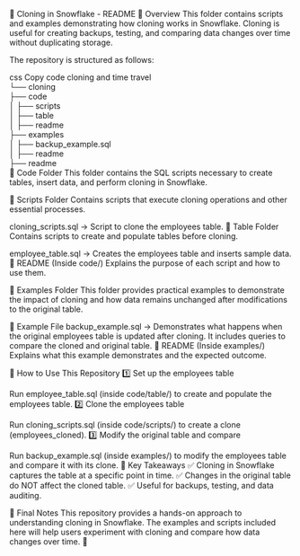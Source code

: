 📁 Cloning in Snowflake - README
📌 Overview
This folder contains scripts and examples demonstrating how cloning works in Snowflake. Cloning is useful for creating backups, testing, and comparing data changes over time without duplicating storage.

The repository is structured as follows:

css
Copy code
cloning and time travel  
└── cloning  
    ├── code  
    │   ├── scripts  
    │   ├── table  
    │   ├── readme  
    ├── examples  
    │   ├── backup_example.sql  
    │   ├── readme  
    ├── readme  
📂 Code Folder
This folder contains the SQL scripts necessary to create tables, insert data, and perform cloning in Snowflake.

🔹 Scripts Folder
Contains scripts that execute cloning operations and other essential processes.

cloning_scripts.sql → Script to clone the employees table.
🔹 Table Folder
Contains scripts to create and populate tables before cloning.

employee_table.sql → Creates the employees table and inserts sample data.
🔹 README (Inside code/)
Explains the purpose of each script and how to use them.

📂 Examples Folder
This folder provides practical examples to demonstrate the impact of cloning and how data remains unchanged after modifications to the original table.

🔹 Example File
backup_example.sql → Demonstrates what happens when the original employees table is updated after cloning. It includes queries to compare the cloned and original table.
🔹 README (Inside examples/)
Explains what this example demonstrates and the expected outcome.

🚀 How to Use This Repository
1️⃣ Set up the employees table

Run employee_table.sql (inside code/table/) to create and populate the employees table.
2️⃣ Clone the employees table

Run cloning_scripts.sql (inside code/scripts/) to create a clone (employees_cloned).
3️⃣ Modify the original table and compare

Run backup_example.sql (inside examples/) to modify the employees table and compare it with its clone.
🎯 Key Takeaways
✅ Cloning in Snowflake captures the table at a specific point in time.
✅ Changes in the original table do NOT affect the cloned table.
✅ Useful for backups, testing, and data auditing.

📝 Final Notes
This repository provides a hands-on approach to understanding cloning in Snowflake. The examples and scripts included here will help users experiment with cloning and compare how data changes over time. 🚀 
